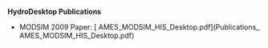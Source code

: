 **HydroDesktop Publications**

* MODSIM 2009 Paper: [ AMES_MODSIM_HIS_Desktop.pdf](Publications_ AMES_MODSIM_HIS_Desktop.pdf)